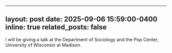 
---
layout: post
date: 2025-09-06 15:59:00-0400
inline: true
related_posts: false
---

I will be giving a talk at the Department of Sociology and the Pop Center, University of Wisconsin at Madison.
